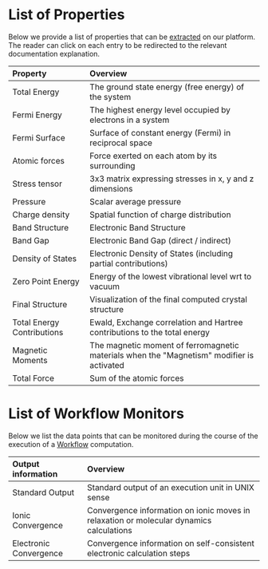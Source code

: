# List of Properties

Below we provide a list of properties that can be [extracted](extractor.md) on our platform. The reader can click on each entry to be redirected to the relevant documentation explanation.

| Property          | Overview    |
|:----------------- |:------------|
| Total Energy      | The ground state energy (free energy) of the system |
| Fermi Energy      | The highest energy level occupied by electrons in a system |
| Fermi Surface     | Surface of constant energy (Fermi) in reciprocal space |
| Atomic forces     | Force exerted on each atom by its surrounding |
| Stress tensor     | 3x3 matrix expressing stresses in x, y and z dimensions |
| Pressure          | Scalar average pressure |
| Charge density    | Spatial function of charge distribution |
| Band Structure    | Electronic Band Structure |
| Band Gap          | Electronic Band Gap (direct / indirect) |
| Density of States | Electronic Density of States (including partial contributions) |
| Zero Point Energy | Energy of the lowest vibrational level wrt to vacuum |
| Final Structure   |  Visualization of the final computed crystal structure  |
| Total Energy Contributions | Ewald, Exchange correlation and	Hartree contributions to the total energy |
| Magnetic Moments  | The magnetic moment of ferromagnetic materials when the "Magnetism" modifier is activated |
| Total Force       | Sum of the atomic forces |

# List of Workflow Monitors

Below we list the data points that can be monitored during the course of the execution of a [Workflow](/workflows/overview.md) computation.

| Output information | Overview |
|:---------------   |:------------|
| Standard Output   | Standard output of an execution unit in UNIX sense |
| Ionic Convergence | Convergence information on ionic moves in relaxation or molecular dynamics calculations |
| Electronic Convergence  | Convergence information on self-consistent electronic calculation steps |
